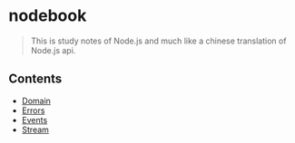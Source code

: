 # nodebook

> This is study notes of Node.js and much like a chinese translation of Node.js api.

## Contents

- [Domain](./Domain.md)
- [Errors](./Errors.md)
- [Events](./Events.md)
- [Stream](./Stream.md)
